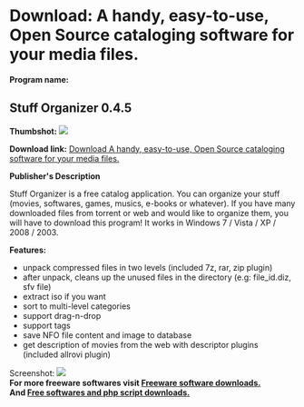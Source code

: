 # Download: A handy, easy-to-use, Open Source cataloging software for your media files.

**Program name:**

## Stuff Organizer 0.4.5

  
**Thumbshot:** ![](http://www.freewarefiles.com/screenshot/stufforgnzr_md.jpg)   
  
**Download link:** [Download A handy, easy-to-use, Open Source cataloging software for your media files.](http://freesoftwares.boysofts.com/Stuff-Organizer_program_70716.html)  
  


**Publisher's Description**  
  


Stuff Organizer is a free catalog application. You can organize your stuff (movies, softwares, games, musics, e-books or whatever). If you have many downloaded files from torrent or web and would like to organize them, you will have to download this program! It works in Windows 7 / Vista / XP / 2008 / 2003. 

**Features:**

  * unpack compressed files in two levels (included 7z, rar, zip plugin) 
  * after unpack, cleans up the unused files in the directory (e.g: file_id.diz, sfv file) 
  * extract iso if you want 
  * sort to multi-level categories 
  * support drag-n-drop 
  * support tags 
  * save NFO file content and image to database 
  * get description of movies from the web with descriptor plugins (included allrovi plugin) 

  
  
Screenshot: ![](http://www.freewarefiles.com/screenshot/stufforgnzr.jpg)   
**For more freeware softwares visit [Freeware software downloads.](http://freesoftwares.boysofts.com/)**   
**And [Free softwares and php script downloads.](http://www.boysofts.com/)**
